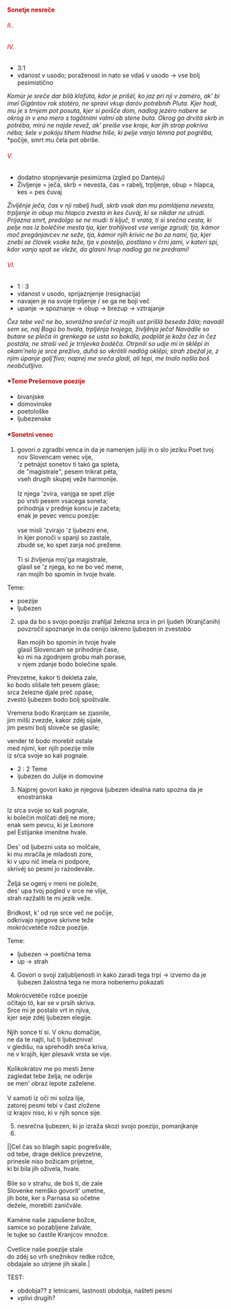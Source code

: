 

#### <font color="#c00000">Sonetje nesreče</font>
###### <font color="#c00000">II..</font>

###### <font color="#c00000">IV.</font>
- 3:1
- vdanost v usodo; poraženost in nato se vdaš v usodo $\rightarrow$ vse bolj pesimistično

*Komùr je sreče dar bilà klofúta,*
*kdor je prišèl, ko jaz pri nji v zaméro,*
*ak’ bi imel Gigántov rok stotéro,*
*ne spravi vkup daróv potrébnih Pluta.*
*Kjer hodi, mu je s trnjem pot posuta,*
*kjer si poišče dom, nadlog jezéro*
*nabere se okrog in v eno mero*
*s togôtnimi valmí ob stene buta.*
*Okrog ga drvità skrb in potréba,*
*mirú ne najde revež, ak’ preiše*
*vse kraje, kar jih strop pokriva néba;*
*šele v pokóju tihem hladne hiše,*
*ki pelje vanjo tèmna pot pogréba,*
*počíje, smrt mu čela pot obriše.
###### <font color="#c00000">V.</font>
- dodatno stopnjevanje pesimizma (zgled po Danteju)
- Življenje = ječa,  skrb = nevesta, čas = rabelj, trpljenje, obup = hlapca, kes = pes čuvaj

*Življênje ječa, čas v nji rabelj hudi,*
*skrb vsak dan mu pomlájena nevesta,*
*trpljenje in obup mu hlapca zvesta*
*in kes čuváj, ki se nikdar ne utrúdi.*
*Prijazna smrt, predolgo se ne mudi:*
*ti ključ, ti vrata, ti si srečna cesta,*
*ki pelje nas iz bolečíne mesta*
*tja, kjer trohljivost vse verige zgrudi;*
*tja, kámor moč pregánjavcev ne seže,*
*tja, kámor njih krivic ne bo za nami,*
*tja, kjer znebí se človek vsake teže,*
*tja v posteljo, postlano v črni jami,*
*v kateri spi, kdor vanjo spat se vleže,*
*da glasni hrup nadlog ga ne predrami!*
###### *<font color="#c00000">VI.</font>*
- 1 : 3
- vdanost v usodo, sprijaznjenje (resignacija)
- navajen je na svoje trpljenje / se ga ne boji več
- upanje $\rightarrow$ spoznanje $\rightarrow$ obup $\rightarrow$ brezup $\rightarrow$ vztrajanje

*Čez tebe več ne bo, sovrážna sreča!*
*iz mojih ust prišlà beseda žála;*
*navadil sem se, naj Bogú bo hvala,*
*trpljénja tvojega, življênja ječa!*
*Navádile so butare se pleča*
*in grenkega se usta so bokála,*
*podplàt je koža čez in čez postála,*
*ne straši več je trnjevka bodéča.*
*Otrpnili so udje mi in sklêpi*
*in okam’nelo je srcé prežívo,*
*duhá so vkrótili nadlóg oklêpi;*
*strah zbežal je, z njim úpanje golj’fívo;*
*naprej me sreča gladi, ali tepi,*
*me tnalo našla boš neobčutljívo.*

#### *<font color="#c00000">Teme Prešernove poezije</font>
- bivanjske
- domovinske
- poetološke
- ljubezenske

#### *<font color="#c00000">Sonetni venec</font>
1. govori o zgradbi venca in da je namenjen juliji in o slo jeziku
Poet tvoj nov Slovencam venec vije,  <br>'z petnájst sonetov ti takó ga spleta,  <br>de "magistrale", pesem trikrat péta,  <br>vseh drugih skupej veže harmonije.<br><br>Iz njega 'zvira, vanjga se spet zlije  <br>po vrsti pesem vsacega soneta;  <br>prihodnja v prednje koncu je začeta;  <br>enak je pevec vencu poezije:<br><br>vse misli 'zvirajo 'z ljubezni ene,  <br>in kjer ponoči v spanji so zastale,  <br>zbudé se, ko spet zarja noč prežene.<br><br>Ti si življenja moj'ga magistrale,  <br>glasil se 'z njega, ko ne bo več mene,  <br>ran mojih bo spomin in tvoje hvale.

Teme:
- poezije
- ljubezen

2. upa da bo s svojo poezijo zrahljal železna srca in pri ljudeh (Kranjčanih) povzročil spoznanje in da cenijo iskreno ljubezen in zvestobo
   
   Ran mojih bo spomin in tvoje hvale  
glasil Slovencam se prihodnje čase,  
ko mi na zgodnjem grobu mah porase,  
v njem zdanje bodo bolečine spale.

Prevzetne, kakor ti dekleta zale,  
ko bodo slišale teh pesem gláse;  
srca železne djale preč opase,  
zvestó ljubezen bodo bolj spoštvále.

Vremena bodo Kranjcam se zjasnile,  
jim milši zvezde, kakor zdéj sijale,  
jim pesmi bolj sloveče se glasile;

vender té bodo morebit ostale  
med njimi, ker njih poezije mile  
iz sŕca svoje so kali pognale.

- 2 : 2
Teme
- ljubezen do Julije in domovine

3. Najprej govori kako je njegova ljubezen idealna nato spozna da je enostranska
   
Iz sŕca svoje so kali pognale,  <br>ki bolečin molčati delj ne more;  <br>enak sem pevcu, ki je Leonore  <br>pel Estijanke imenitne hvale.<br><br>Des' od ljubezni usta so molčale,  <br>ki mu mračila je mladosti zore,  <br>ki v upu nič imela ni podpore,  <br>skrivéj so pesmi jo razodevále.<br><br>Željá se ogenj v meni ne poleže,  <br>des' upa tvoj pogled v srce ne vlije,  <br>strah razžalíti te mi jezik veže.<br><br>Bridkost, k' od nje srce več ne počije,  <br>odkrivajo njegove skrivne teže  <br>mokrócvetéče rožce poezije.

Teme:
- ljubezen $\rightarrow$ poetična tema 
- up $\rightarrow$ strah

4. Govori o svoji zaljubljenosti in kako zaradi tega trpi $\rightarrow$ izvemo da je ljubezen žalostna tega ne mora nobenemu pokazati
   
Mokrócvetéče rožce poezije  <br>očitajo tó, kar se v prsih skriva.  <br>Srce mi je postalo vrt in njiva,  <br>kjer seje zdéj ljubezen elegije.<br><br>Njih sonce tí si. V oknu domačije,  <br>ne da te najti, luč ti ljubezniva!  <br>v gledišu, na sprehodih sreča kriva,  <br>ne v krajih, kjer plesavk vrsta se vije.<br><br>Kolikokratov me po mesti žene  <br>zagledat tebe želja; ne odkrije  <br>se men' obraz lepote zaželene.<br><br>V samoti iz oči mi solza lije,  <br>zatorej pesmi tebi v čast zložene  <br>iz krajov niso, ki v njih sonce sije.

5. nesrečna ljubezen, ki jo izraža skozi svojo poezijo, pomanjkanje
6. 

||Cel čas so blagih sapic pogrešvále,  <br>od tebe, drage deklice prevzetne,  <br>prinesle niso božicam prijetne,  <br>ki bi bila jih oživela, hvale.<br><br>Bile so v strahu, de boš tí, de zale  <br>Slovenke nemško govorít' umetne,  <br>jih bote, ker s Parnasa so očetne  <br>dežele, morebiti zaničvále.<br><br>Kaméne naše zapušene božce,  <br>samice so pozabljene žalvále,  <br>le tujke so častile Kranjcov množce.<br><br>Cvetlice naše poezije stale  <br>do zdéj so vrh snežnikov redke rožce,  <br>obdajale so utrjene jih skale.|







TEST:
- obdobja?? z letnicami, lastnosti obdobja, našteti pesmi
- vplivi drugih?